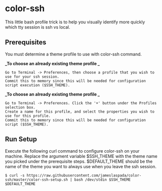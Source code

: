 color-ssh
=========
This little bash profile trick is to help you visually identify more quickly which tty session is ssh vs local.  


Prerequisites 
-------------
You must determine a theme profile to use with color-ssh command.

**_To choose an already existing theme profile _**

	Go to Terminal -> Preferences, then choose a profile that you wish to use for your ssh session. 
	Commit this to memory since this will be needed for configuration script execution ($SSH_THEME).


**_To choose an already existing theme profile _**

	Go to Terminal -> Preferences. Click the '+' button under the Profiles selection box.
	Create a name for this profile, and select the properties you wish to use for this profile.  
	Commit this to memory since this will be needed for configuration script ($SSH_THEME).

Run Setup 
-------------
Execute the following curl command to configure color-ssh on your machine. Replace the argument variable $SSH_THEME with the theme name you picked under
the prerequisite steps. $DEFAULT_THEME should be the name of the theme you want to always use when you leave the ssh session. 

	$ curl -s https://raw.githubusercontent.com/jameslaspada/color-ssh/master/color-ssh-setup.sh | bash /dev/stdin $SSH_THEME $DEFAULT_THEME


